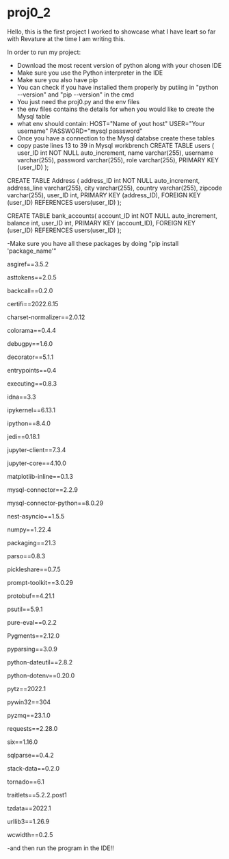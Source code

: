 # proj0_2
Hello, this is the first project I worked to showcase what I have leart so far with Revature at the time I am writing this.

In order to run my project:
- Download the most recent version of python along with your chosen IDE
- Make sure you use the Python interpreter in the IDE
- Make sure you also have pip
- You can check if you have installed them properly by putiing in "python --version" and "pip --version" in the cmd
- You just need the proj0.py and the env files
- the env files contains the details for when you would like to create the Mysql table
- what env should contain:
HOST="Name of yout host"
USER="Your username"
PASSWORD="mysql passsword"
- Once you have a connection to the Mysql databse create these tables
- copy paste lines 13 to 39 in Mysql workbrench
CREATE TABLE users (
    user_ID int NOT NULL auto_increment,
    name varchar(255),
    username varchar(255),
    password varchar(255),
    role varchar(255),
    PRIMARY KEY (user_ID)
);

CREATE TABLE Address (
    address_ID int NOT NULL auto_increment,
    address_line varchar(255),
    city varchar(255),
    country varchar(255),
    zipcode varchar(255),
    user_ID int,
    PRIMARY KEY (address_ID),
    FOREIGN KEY (user_ID) REFERENCES users(user_ID)
);

CREATE TABLE bank_accounts(
    account_ID int NOT NULL auto_increment,
    balance int,
    user_ID int,
    PRIMARY KEY (account_ID),
    FOREIGN KEY (user_ID) REFERENCES users(user_ID)
);

-Make sure you have all these packages by doing "pip install 'package_name'"

asgiref==3.5.2

asttokens==2.0.5

backcall==0.2.0

certifi==2022.6.15

charset-normalizer==2.0.12

colorama==0.4.4

debugpy==1.6.0

decorator==5.1.1

entrypoints==0.4

executing==0.8.3

idna==3.3

ipykernel==6.13.1

ipython==8.4.0

jedi==0.18.1

jupyter-client==7.3.4

jupyter-core==4.10.0

matplotlib-inline==0.1.3

mysql-connector==2.2.9

mysql-connector-python==8.0.29

nest-asyncio==1.5.5

numpy==1.22.4

packaging==21.3

parso==0.8.3

pickleshare==0.7.5

prompt-toolkit==3.0.29

protobuf==4.21.1

psutil==5.9.1

pure-eval==0.2.2

Pygments==2.12.0

pyparsing==3.0.9

python-dateutil==2.8.2

python-dotenv==0.20.0

pytz==2022.1

pywin32==304

pyzmq==23.1.0

requests==2.28.0

six==1.16.0

sqlparse==0.4.2

stack-data==0.2.0

tornado==6.1

traitlets==5.2.2.post1

tzdata==2022.1

urllib3==1.26.9

wcwidth==0.2.5

-and then run the program in the IDE!!
